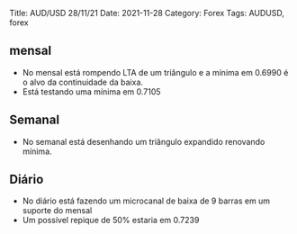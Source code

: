 Title: AUD/USD 28/11/21
Date: 2021-11-28
Category: Forex
Tags: AUDUSD, forex

## mensal
* No mensal está rompendo LTA de um triângulo  e a mínima em 0.6990 é o alvo da continuidade da baixa.
* Está testando uma mínima em 0.7105

## Semanal
* No semanal está desenhando um triângulo expandido renovando mínima.

## Diário
* No diário está fazendo um microcanal de baixa de 9 barras em um suporte do mensal
* Um possível repique de 50% estaria em 0.7239



